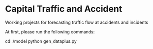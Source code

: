 # Capital Traffic and Accident
Working projects for forecasting traffic flow at accidents and incidents

At first, please run the following commands:

cd ./model
python gen_dataplus.py 
